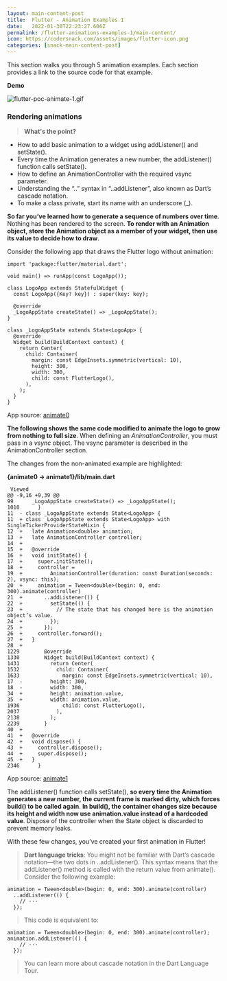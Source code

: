 ```yaml
---
layout: main-content-post
title:  Flutter - Animation Examples I
date:   2022-01-30T22:23:27.606Z
permalink: /flutter-animations-examples-1/main-content/
icon: https://codersnack.com/assets/images/flutter-icon.png
categories: [snack-main-content-post]
---
```


This section walks you through 5 animation examples. Each section provides a link to the source code for that example.

**Demo**

![flutter-poc-animate-1.gif](https://codersnack.com/assets/images/flutter-poc-animate-1.gif)

### Rendering animations

> **What's the point?**
- How to add basic animation to a widget using addListener() and setState().
- Every time the Animation generates a new number, the addListener() function calls setState().
- How to define an AnimationController with the required vsync parameter.
- Understanding the “..” syntax in “..addListener”, also known as Dart’s cascade notation.
- To make a class private, start its name with an underscore (_).

**So far you’ve learned how to generate a sequence of numbers over time**. Nothing has been rendered to the screen. **To render with an Animation object, store the Animation object as a member of your widget, then use its value to decide how to draw**.

Consider the following app that draws the Flutter logo without animation:

```
import 'package:flutter/material.dart';

void main() => runApp(const LogoApp());

class LogoApp extends StatefulWidget {
  const LogoApp({Key? key}) : super(key: key);

  @override
  _LogoAppState createState() => _LogoAppState();
}

class _LogoAppState extends State<LogoApp> {
  @override
  Widget build(BuildContext context) {
    return Center(
      child: Container(
        margin: const EdgeInsets.symmetric(vertical: 10),
        height: 300,
        width: 300,
        child: const FlutterLogo(),
      ),
    );
  }
}
```

App source: [animate0](https://github.com/flutter/website/tree/main/examples/animation/animate0)

**The following shows the same code modified to animate the logo to grow from nothing to full size**. When defining an *AnimationController*, you must pass in a *vsync* object. The vsync parameter is described in the AnimationController section.

The changes from the non-animated example are highlighted:

**{animate0 → animate1}/lib/main.dart**
```
 Viewed
@@ -9,16 +9,39 @@
99	    _LogoAppState createState() => _LogoAppState();
1010	  }
11	- class _LogoAppState extends State<LogoApp> {
11	+ class _LogoAppState extends State<LogoApp> with SingleTickerProviderStateMixin {
12	+   late Animation<double> animation;
13	+   late AnimationController controller;
14	+ 
15	+   @override
16	+   void initState() {
17	+     super.initState();
18	+     controller =
19	+         AnimationController(duration: const Duration(seconds: 2), vsync: this);
20	+     animation = Tween<double>(begin: 0, end: 300).animate(controller)
21	+       ..addListener(() {
22	+         setState(() {
23	+           // The state that has changed here is the animation object’s value.
24	+         });
25	+       });
26	+     controller.forward();
27	+   }
28	+ 
1229	    @override
1330	    Widget build(BuildContext context) {
1431	      return Center(
1532	        child: Container(
1633	          margin: const EdgeInsets.symmetric(vertical: 10),
17	-         height: 300,
18	-         width: 300,
34	+         height: animation.value,
35	+         width: animation.value,
1936	          child: const FlutterLogo(),
2037	        ),
2138	      );
2239	    }
40	+ 
41	+   @override
42	+   void dispose() {
43	+     controller.dispose();
44	+     super.dispose();
45	+   }
2346	  }
```

App source: [animate1](https://github.com/flutter/website/tree/main/examples/animation/animate1)

The addListener() function calls setState(), **so every time the Animation generates a new number, the current frame is marked dirty, which forces build() to be called again**. **In build(), the container changes size because its height and width now use animation.value instead of a hardcoded value**. Dispose of the controller when the State object is discarded to prevent memory leaks.

With these few changes, you’ve created your first animation in Flutter!

> **Dart language tricks**: You might not be familiar with Dart’s cascade notation—the two dots in ..addListener(). This syntax means that the addListener() method is called with the return value from animate(). Consider the following example:

```
animation = Tween<double>(begin: 0, end: 300).animate(controller)
  ..addListener(() {
    // ···
  });
```

> This code is equivalent to:

```
animation = Tween<double>(begin: 0, end: 300).animate(controller);
animation.addListener(() {
    // ···
  });
```

> You can learn more about cascade notation in the Dart Language Tour.

